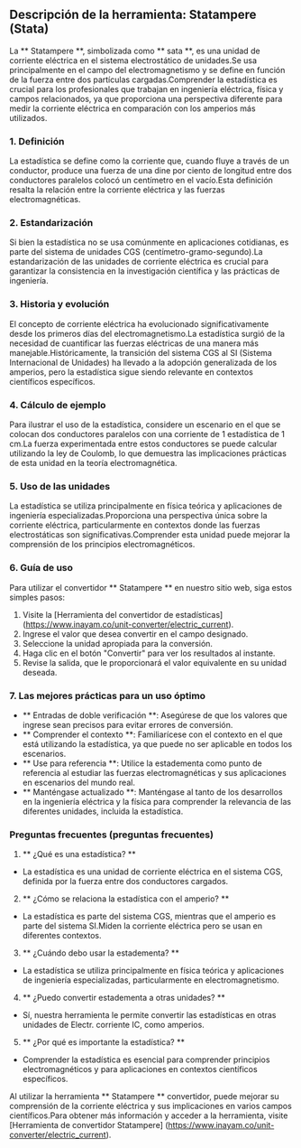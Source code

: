 ## Descripción de la herramienta: Statampere (Stata)

La ** Statampere **, simbolizada como ** sata **, es una unidad de corriente eléctrica en el sistema electrostático de unidades.Se usa principalmente en el campo del electromagnetismo y se define en función de la fuerza entre dos partículas cargadas.Comprender la estadística es crucial para los profesionales que trabajan en ingeniería eléctrica, física y campos relacionados, ya que proporciona una perspectiva diferente para medir la corriente eléctrica en comparación con los amperios más utilizados.

### 1. Definición
La estadística se define como la corriente que, cuando fluye a través de un conductor, produce una fuerza de una dine por ciento de longitud entre dos conductores paralelos colocó un centímetro en el vacío.Esta definición resalta la relación entre la corriente eléctrica y las fuerzas electromagnéticas.

### 2. Estandarización
Si bien la estadística no se usa comúnmente en aplicaciones cotidianas, es parte del sistema de unidades CGS (centímetro-gramo-segundo).La estandarización de las unidades de corriente eléctrica es crucial para garantizar la consistencia en la investigación científica y las prácticas de ingeniería.

### 3. Historia y evolución
El concepto de corriente eléctrica ha evolucionado significativamente desde los primeros días del electromagnetismo.La estadística surgió de la necesidad de cuantificar las fuerzas eléctricas de una manera más manejable.Históricamente, la transición del sistema CGS al SI (Sistema Internacional de Unidades) ha llevado a la adopción generalizada de los amperios, pero la estadística sigue siendo relevante en contextos científicos específicos.

### 4. Cálculo de ejemplo
Para ilustrar el uso de la estadística, considere un escenario en el que se colocan dos conductores paralelos con una corriente de 1 estadística de 1 cm.La fuerza experimentada entre estos conductores se puede calcular utilizando la ley de Coulomb, lo que demuestra las implicaciones prácticas de esta unidad en la teoría electromagnética.

### 5. Uso de las unidades
La estadística se utiliza principalmente en física teórica y aplicaciones de ingeniería especializadas.Proporciona una perspectiva única sobre la corriente eléctrica, particularmente en contextos donde las fuerzas electrostáticas son significativas.Comprender esta unidad puede mejorar la comprensión de los principios electromagnéticos.

### 6. Guía de uso
Para utilizar el convertidor ** Statampere ** en nuestro sitio web, siga estos simples pasos:
1. Visite la [Herramienta del convertidor de estadísticas] (https://www.inayam.co/unit-converter/electric_current).
2. Ingrese el valor que desea convertir en el campo designado.
3. Seleccione la unidad apropiada para la conversión.
4. Haga clic en el botón "Convertir" para ver los resultados al instante.
5. Revise la salida, que le proporcionará el valor equivalente en su unidad deseada.

### 7. Las mejores prácticas para un uso óptimo
- ** Entradas de doble verificación **: Asegúrese de que los valores que ingrese sean precisos para evitar errores de conversión.
- ** Comprender el contexto **: Familiarícese con el contexto en el que está utilizando la estadística, ya que puede no ser aplicable en todos los escenarios.
- ** Use para referencia **: Utilice la estadementa como punto de referencia al estudiar las fuerzas electromagnéticas y sus aplicaciones en escenarios del mundo real.
- ** Manténgase actualizado **: Manténgase al tanto de los desarrollos en la ingeniería eléctrica y la física para comprender la relevancia de las diferentes unidades, incluida la estadística.

### Preguntas frecuentes (preguntas frecuentes)

1. ** ¿Qué es una estadística? **
- La estadística es una unidad de corriente eléctrica en el sistema CGS, definida por la fuerza entre dos conductores cargados.

2. ** ¿Cómo se relaciona la estadística con el amperio? **
- La estadística es parte del sistema CGS, mientras que el amperio es parte del sistema SI.Miden la corriente eléctrica pero se usan en diferentes contextos.

3. ** ¿Cuándo debo usar la estadementa? **
- La estadística se utiliza principalmente en física teórica y aplicaciones de ingeniería especializadas, particularmente en electromagnetismo.

4. ** ¿Puedo convertir estadementa a otras unidades? **
- Sí, nuestra herramienta le permite convertir las estadísticas en otras unidades de Electr. corriente IC, como amperios.

5. ** ¿Por qué es importante la estadística? **
- Comprender la estadística es esencial para comprender principios electromagnéticos y para aplicaciones en contextos científicos específicos.

Al utilizar la herramienta ** Statampere ** convertidor, puede mejorar su comprensión de la corriente eléctrica y sus implicaciones en varios campos científicos.Para obtener más información y acceder a la herramienta, visite [Herramienta de convertidor Statampere] (https://www.inayam.co/unit-converter/electric_current).
